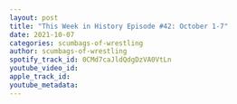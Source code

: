 ```yaml
---
layout: post
title: "This Week in History Episode #42: October 1-7"
date: 2021-10-07
categories: scumbags-of-wrestling
author: scumbags-of-wrestling
spotify_track_id: 0CMd7caJldQdgDzVA0VtLn
youtube_video_id: 
apple_track_id: 
youtube_metadata: 
---
```

